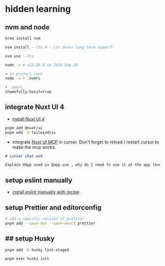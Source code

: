 # hidden learning

## nvm and node

```sh
brew install nvm

nvm install --lts # --lts means long term support

nvm use --lts

node -v # v22.20.0 on 2025 Sep 28
```

```sh
# in project root
node -v > .nvmrc
```

```sh
# .npmrc
shamefully-hoist=true
```

## integrate Nuxt UI 4

- [install Nuxt UI 4](https://ui.nuxt.com/docs/getting-started/installation/nuxt)

```sh
pnpm add @nuxt/ui
pnpm add -D tailwindcss
```

- integrate [Nuxt UI MCP](https://ui.nuxt.com/docs/getting-started/ai/mcp#cursor) in cursor. Don't forget to reload / restart cursor to make the mcp works.

```md
# cursor chat ask

Explain UApp used in @app.vue , why do I need to use it at the app level?
```

## setup eslint manually

- [install eslint manually with recipe](https://eslint.nuxt.com/packages/module#manual-setup)

## setup Prettier and editorconfig

```sh
# add a specific version of prettier
pnpm add --save-dev --save-exact prettier
```

## ## setup Husky

```sh
pnpm add -D husky lint-staged

pnpm exec husky init
```
